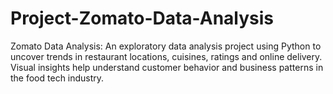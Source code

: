 # Project-Zomato-Data-Analysis
Zomato Data Analysis: An exploratory data analysis project using Python to uncover trends in restaurant locations, cuisines, ratings and online delivery. Visual insights help understand customer behavior and business patterns in the food tech industry.
